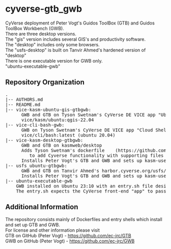# cyverse-gtb_gwb  
CyVerse deployment of Peter Vogt's Guidos ToolBox (GTB) and Guidos ToolBox Workbench (GWB).  
There are three desktop versions.  
   The "gis" version includes several GIS's and productivity software.  
   The "desktop" includes only some browsers.  
   The "usfs-desktop" is built on Tanvir Ahmed's hardened version of "desktop"  
There is one executable version for GWB only.    
  "ubuntu-executable-gwb"    
 
## Repository Organization  
<pre>
.  
|-- AUTHORS.md  
|-- README.md  
|-- vice-kasm-ubuntu-gis-gtbgwb:  
      GWB and GTB on Tyson Swetnam's CyVerse DE VICE app "Ubuntu Desktop GIS"  
      vice/kasm/ubuntu:qgis-22.04   
|-- vice-cli-bash-gwb:  
      GWB on Tyson Swetnam's CyVerse DE VICE app "Cloud Shell"  
	  vice/cli/bash:latest (ubuntu 20.04)   
|-- vice-kasm-desktop-gtbgwb:  
	  GWB and GTB on kasmweb/desktop  
      Adds Tyson Swetnam's dockerfile    (https://github.com/cyverse-vice/kasm-ubuntu/tree/main/22.04)  
         to add Cyverse functionality with supporting files kasmvnc_defaults.yaml, sudoers, vnc_startup.sh  
      Installs Peter Vogt's GTB and GWB and sets up kasm-user functionality  
|-- usfs_ubuntu-gtbgwb:  
	  GWB and GTB on Tanvir Ahmed's harbor.cyverse.org/usfs/kasm-stig-cyverse     
	  Installs Peter Vogt's GTB and GWB and sets up kasm-user functionality  
|-- ubuntu-executable-gwb   
    GWB installed on Ubuntu 23:10 with an entry.sh file designed to run an executable container on CyVerse.   
    The entry.sh expects the CyVerse front-end "app" to pass specific arguments during execution.   
</pre>
## Additional Information  
The repository consists mainly of Dockerfiles and entry shells which install and set up GTB and GWB.  
For license and other information please visit  
GTB on GitHub (Peter Vogt) - https://github.com/ec-jrc/GTB  
GWB on GitHub (Peter Vogt) - https://github.com/ec-jrc/GWB  